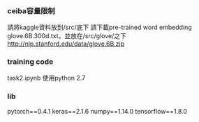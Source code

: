 ### ceiba容量限制
請將kaggle資料放到/src/底下
請下載pre-trained word embedding glove.6B.300d.txt，並放在/src/glove/之下
http://nlp.stanford.edu/data/glove.6B.zip


### training code
task2.ipynb
使用python 2.7


### lib 
pytorch==0.4.1
keras==2.1.6
numpy==1.14.0
tensorflow==1.8.0
